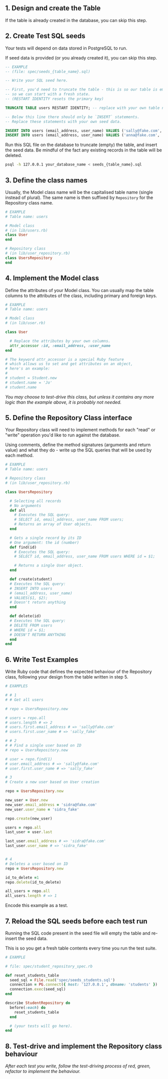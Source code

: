 ## 1. Design and create the Table

If the table is already created in the database, you can skip this step.

## 2. Create Test SQL seeds

Your tests will depend on data stored in PostgreSQL to run.

If seed data is provided (or you already created it), you can skip this step.

```sql
-- EXAMPLE
-- (file: spec/seeds_{table_name}.sql)

-- Write your SQL seed here. 

-- First, you'd need to truncate the table - this is so our table is emptied between each test run,
-- so we can start with a fresh state.
-- (RESTART IDENTITY resets the primary key)

TRUNCATE TABLE users RESTART IDENTITY; -- replace with your own table name.

-- Below this line there should only be `INSERT` statements.
-- Replace these statements with your own seed data.

INSERT INTO users (email_address, user_name) VALUES ('sally@fake.com', 'sally_fake');
INSERT INTO users (email_address, user_name) VALUES ('anna@fake.com', 'anna_fake');
```

Run this SQL file on the database to truncate (empty) the table, and insert the seed data. Be mindful of the fact any existing records in the table will be deleted.

```bash
psql -h 127.0.0.1 your_database_name < seeds_{table_name}.sql
```

## 3. Define the class names

Usually, the Model class name will be the capitalised table name (single instead of plural). The same name is then suffixed by `Repository` for the Repository class name.

```ruby
# EXAMPLE
# Table name: users

# Model class
# (in lib/users.rb)
class User
end

# Repository class
# (in lib/user_repository.rb)
class UsersRepository
end
```

## 4. Implement the Model class

Define the attributes of your Model class. You can usually map the table columns to the attributes of the class, including primary and foreign keys.

```ruby
# EXAMPLE
# Table name: users

# Model class
# (in lib/user.rb)

class User

  # Replace the attributes by your own columns.
  attr_accessor :id, :email_address, :user_name
end

# The keyword attr_accessor is a special Ruby feature
# which allows us to set and get attributes on an object,
# here's an example:
#
# student = Student.new
# student.name = 'Jo'
# student.name
```

*You may choose to test-drive this class, but unless it contains any more logic than the example above, it is probably not needed.*

## 5. Define the Repository Class interface

Your Repository class will need to implement methods for each "read" or "write" operation you'd like to run against the database.

Using comments, define the method signatures (arguments and return value) and what they do - write up the SQL queries that will be used by each method.

```ruby
# EXAMPLE
# Table name: users

# Repository class
# (in lib/user_repository.rb)

class UsersRepository

  # Selecting all records
  # No arguments
  def all
    # Executes the SQL query:
    # SELECT id, email_address, user_name FROM users;
    # Returns an array of User objects.
  end

  # Gets a single record by its ID
  # One argument: the id (number)
  def find(id)
    # Executes the SQL query:
    # SELECT id, email_address, user_name FROM users WHERE id = $1;

    # Returns a single User object.
  end

  def create(student)
  # Executes the SQL query:
  # INSERT INTO users
  # (email_address, user_name)
  # VALUES($1, $2);
  # Doesn't return anything
  end

  def delete(id)
  # Executes the SQL query:
  # DELETE FROM users
  # WHERE id = $1;
  # DOESN'T RETURN ANYTHING
  end
end
```

## 6. Write Test Examples

Write Ruby code that defines the expected behaviour of the Repository class, following your design from the table written in step 5.

```ruby
# EXAMPLES

# # 1
# # Get all users

# repo = UsersRepository.new

# users = repo.all
# users.length # => 2
# users.first.email_address # => 'sally@fake.com'
# users.first.user_name # => 'sally_fake'

# # 2 
# # Find a single user based on ID
# repo = UsersRepository.new

# user = repo.find(1)
# user.email_address # => 'sally@fake.com'
# user.first.user_name # => 'sally_fake'

# 3 
# Create a new user based on User creation

repo = UsersRepository.new

new_user = User.new
new_user.email_address = 'sidra@fake.com'
new_user.user_name = 'sidra_fake'

repo.create(new_user)

users = repo.all
last_user = user.last

last_user.email_address # => 'sidra@fake.com'
last_user.user_name # => 'sidra_fake'


# 4 
# Deletes a user based on ID
repo = UsersRepository.new

id_to_delete =1
repo.delete(id_to_delete)

all_users = repo.all
all_users.length # => 1


```

Encode this example as a test.

## 7. Reload the SQL seeds before each test run

Running the SQL code present in the seed file will empty the table and re-insert the seed data.

This is so you get a fresh table contents every time you run the test suite.

```ruby
# EXAMPLE

# file: spec/student_repository_spec.rb

def reset_students_table
  seed_sql = File.read('spec/seeds_students.sql')
  connection = PG.connect({ host: '127.0.0.1', dbname: 'students' })
  connection.exec(seed_sql)
end

describe StudentRepository do
  before(:each) do 
    reset_students_table
  end

  # (your tests will go here).
end
```

## 8. Test-drive and implement the Repository class behaviour

_After each test you write, follow the test-driving process of red, green, refactor to implement the behaviour._
